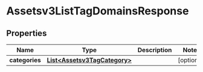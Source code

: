 

# Assetsv3ListTagDomainsResponse


## Properties

| Name | Type | Description | Notes |
|------------ | ------------- | ------------- | -------------|
|**categories** | [**List&lt;Assetsv3TagCategory&gt;**](Assetsv3TagCategory.md) |  |  [optional] |



